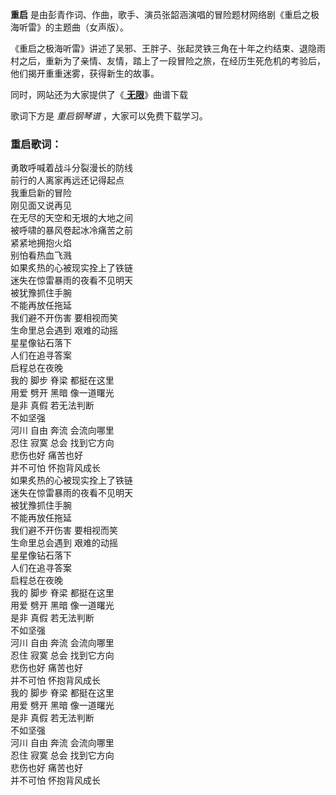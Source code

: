 

**重启** 是由彭青作词、作曲，歌手、演员张韶涵演唱的冒险题材网络剧《重启之极海听雷》的主题曲（女声版）。

《重启之极海听雷》讲述了吴邪、王胖子、张起灵铁三角在十年之约结束、退隐雨村之后，重新为了亲情、友情，踏上了一段冒险之旅，在经历生死危机的考验后，他们揭开重重迷雾，获得新生的故事。

同时，网站还为大家提供了《[ **无限**](Music-11866-无限-重启之极海听雷片尾曲.html "无限")》曲谱下载

歌词下方是 _重启钢琴谱_ ，大家可以免费下载学习。

### 重启歌词：

勇敢呼喊着战斗分裂漫长的防线  
前行的人离家再远还记得起点  
我重启新的冒险  
刚见面又说再见  
在无尽的天空和无垠的大地之间  
被呼啸的暴风卷起冰冷痛苦之前  
紧紧地拥抱火焰  
别怕看热血飞溅  
如果炙热的心被现实拴上了铁链  
迷失在惊雷暴雨的夜看不见明天  
被犹豫抓住手腕  
不能再放任拖延  
我们避不开伤害 要相视而笑  
生命里总会遇到 艰难的动摇  
星星像钻石落下  
人们在追寻答案  
启程总在夜晚  
我的 脚步 脊梁 都挺在这里  
用爱 劈开 黑暗 像一道曙光  
是非 真假 若无法判断  
不如坚强  
河川 自由 奔流 会流向哪里  
忍住 寂寞 总会 找到它方向  
悲伤也好 痛苦也好  
并不可怕 怀抱背风成长  
如果炙热的心被现实拴上了铁链  
迷失在惊雷暴雨的夜看不见明天  
被犹豫抓住手腕  
不能再放任拖延  
我们避不开伤害 要相视而笑  
生命里总会遇到 艰难的动摇  
星星像钻石落下  
人们在追寻答案  
启程总在夜晚  
我的 脚步 脊梁 都挺在这里  
用爱 劈开 黑暗 像一道曙光  
是非 真假 若无法判断  
不如坚强  
河川 自由 奔流 会流向哪里  
忍住 寂寞 总会 找到它方向  
悲伤也好 痛苦也好  
并不可怕 怀抱背风成长  
我的 脚步 脊梁 都挺在这里  
用爱 劈开 黑暗 像一道曙光  
是非 真假 若无法判断  
不如坚强  
河川 自由 奔流 会流向哪里  
忍住 寂寞 总会 找到它方向  
悲伤也好 痛苦也好  
并不可怕 怀抱背风成长

